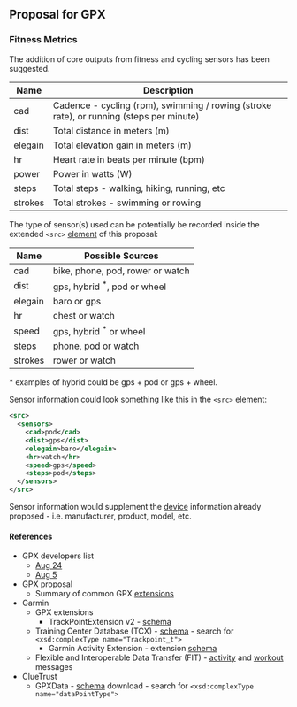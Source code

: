 ## Proposal for GPX

### Fitness Metrics

The addition of core outputs from fitness and cycling sensors has been suggested.

| Name    | Description                                                  |
| ------- | ------------------------------------------------------------ |
| cad     | Cadence - cycling (rpm), swimming / rowing (stroke rate), or running (steps per minute) |
| dist    | Total distance in meters (m)                                 |
| elegain | Total elevation gain in meters (m)                           |
| hr      | Heart rate in beats per minute (bpm)                         |
| power   | Power in watts (W)                                           |
| steps   | Total steps - walking, hiking, running, etc                  |
| strokes | Total strokes - swimming or rowing                           |

The type of sensor(s) used can be potentially be recorded inside the extended `<src>` [element](elements.md) of this proposal:

| Name    | Possible Sources                        |
| ------- | --------------------------------------- |
| cad     | bike, phone, pod, rower or watch        |
| dist    | gps, hybrid <sup>\*</sup>, pod or wheel |
| elegain | baro or gps                             |
| hr      | chest or watch                          |
| speed   | gps, hybrid <sup>\*</sup> or wheel      |
| steps   | phone, pod or watch                     |
| strokes | rower or watch                          |

\* examples of hybrid could be gps + pod or gps + wheel.

Sensor information could look something like this in the `<src>` element:

```xml
<src>
  <sensors>
    <cad>pod</cad>
    <dist>gps</dist>
    <elegain>baro</elegain>
    <hr>watch</hr>
    <speed>gps</speed>
    <steps>pod</steps>
  </sensors>
</src>
```

Sensor information would supplement the [device](elements.md) information already proposed - i.e. manufacturer, product, model, etc.



#### References

- GPX developers list
  - [Aug 24](https://groups.io/g/gpx/message/47)
  - [Aug 5](https://groups.io/g/gpx/message/35)
- GPX proposal
  - Summary of common GPX [extensions](../extensions.md)
- Garmin
  - GPX extensions
    - TrackPointExtension v2 - [schema](https://www8.garmin.com/xmlschemas/TrackPointExtensionv2.xsd)
  - Training Center Database (TCX) - [schema](https://www8.garmin.com/xmlschemas/TrainingCenterDatabasev2.xsd) - search for `<xsd:complexType name="Trackpoint_t">`
    - Garmin Activity Extension - extension [schema](https://www8.garmin.com/xmlschemas/ActivityExtensionv2.xsd)
  - Flexible and Interoperable Data Transfer (FIT) - [activity](https://developer.garmin.com/fit/file-types/activity/) and [workout](https://developer.garmin.com/fit/file-types/workout/) messages
- ClueTrust
  - GPXData - [schema](http://www.cluetrust.com/Schemas/gpxdata10.xsd) download - search for `<xsd:complexType name="dataPointType">`